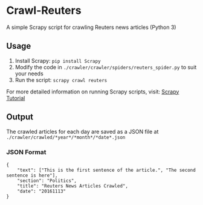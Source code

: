 # Crawl-Reuters

A simple Scrapy script for crawling Reuters news articles (Python 3)

## Usage

1. Install Scrapy: `pip install Scrapy`
2. Modify the code in `./crawler/crawler/spiders/reuters_spider.py` to suit your needs
3. Run the script: `scrapy crawl reuters`

For more detailed information on running Scrapy scripts, visit: [Scrapy Tutorial](https://doc.scrapy.org/en/latest/intro/tutorial.html)

## Output

The crawled articles for each day are saved as a JSON file at `./crawler/crawled/*year*/*month*/*date*.json`

### JSON Format
~~~~
{
    "text": ["This is the first sentence of the article.", "The second sentence is here"],
    "section": "Politics",
    "title": "Reuters News Articles Crawled",
    "date": "20161113"
}
~~~~